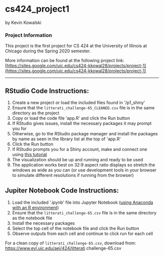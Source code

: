 # cs424_project1

by Kevin Kowalski

### Project Information

This project is the first project for CS 424 at the University of Illinois at Chicago during the Spring 2020 semester.

More information can be found at the following project link: [https://sites.google.com/uic.edu/cs424-kkowal28/projects/project-1](https://sites.google.com/uic.edu/cs424-kkowal28/projects/project-1)

---

## RStudio Code Instructions:

1. Create a new project or load the included files found in '/p1_shiny'
2. Ensure that the `litterati_challenge-65_CLEANED.csv` file is in the same directory as the project
3. Copy or load the code file 'app.R' and click the Run button
4. If RStudio gives issues, install the necessary packages it may prompt you for
5. Otherwise, go to the RStudio package manager and install the packages by name as seen in the library list at the top of 'app.R'
6. Click the Run button
7. If RStudio prompts you for a Shiny account, make and connect one using [this tutorial](https://shiny.rstudio.com/tutorial/)
8. The visualization should be up and running and ready to be used
9. The application works best on 32:9 aspect ratio displays so stretch the windows as wide as you can (or use development tools in your browser to simulate different resolutions if running from the browser)

## Jupiter Notebook Code Instructions:

1. Load the included '.ipynb' file into Jupyter Notebook ([using Anaconda with an R environment](https://docs.anaconda.com/anaconda/navigator/tutorials/r-lang/))
2. Ensure that the `litterati_challenge-65.csv` file is in the same directory as the notebook file
3. Install the necessary packages 
4. Select the top cell of the notebook file and click the Run button
5. Observe outputs from each cell and continue to click run for each cell

For a clean copy of `litterati_challenge-65.csv`, download from: https://www.evl.uic.edu/aej/424/litterati challenge-65.csv
